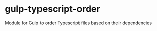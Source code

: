 gulp-typescript-order
=====================

Module for Gulp to order Typescript files based on their dependencies
